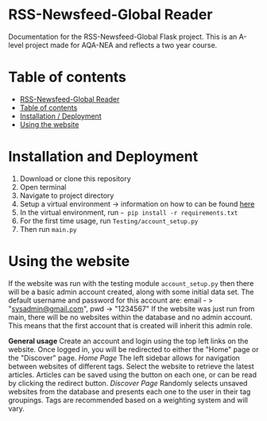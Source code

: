 # RSS-Newsfeed-Global Reader 

Documentation for the RSS-Newsfeed-Global Flask project. This is an A-level project made for AQA-NEA and reflects a two year course.

# Table of contents
- [RSS-Newsfeed-Global Reader](#rss-newsfeed-global-reader)
- [Table of contents](#table-of-contents)
- [Installation / Deployment](#installation-and-deployment)
- [Using the website](#using-the-website)




# Installation and Deployment
1. Download or clone this repository 
2. Open terminal
3. Navigate to project directory
4. Setup a virtual environment -> information on how to can be found [here](https://www.freecodecamp.org/news/how-to-setup-virtual-environments-in-python/)
5. In the virtual environment, run ``~ pip install -r requirements.txt``
6. For the first time usage, run ``Testing/account_setup.py``
7. Then run ``main.py``

# Using the website
If the website was run with the testing module `account_setup.py` then there will be a basic admin account created, along with some initial data set. The default username and password for this account are: email - > "sysadmin@gmail.com", pwd -> "1234567"
If the website was just run from main, there will be no websites within the database and no admin account. This means that the first account that is created will inherit this admin role.

**General usage**
Create an account and login using the top left links on the website. Once logged in, you will be redirected to either the "Home" page or the "Discover" page. 
*Home Page*
The left sidebar allows for navigation between websites of different tags. Select the website to retrieve the latest articles. Articles can be saved using the button on each one, or can be read by clicking the redirect button.
*Discover Page*
Randomly selects unsaved websites from the database and presents each one to the user in their tag groupings. Tags are recommended based on a weighting system and will vary.


